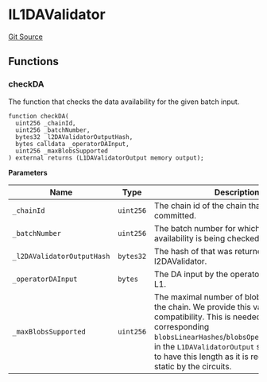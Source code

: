 # IL1DAValidator
[Git Source](https://github.com/matter-labs/zksync-contracts/blob/a1506a91fd7e3b73aa6fe10caf12e32f39e26211/contracts/l1-contracts/state-transition/chain-interfaces/IL1DAValidator.sol)


## Functions
### checkDA

The function that checks the data availability for the given batch input.


```solidity
function checkDA(
  uint256 _chainId,
  uint256 _batchNumber,
  bytes32 _l2DAValidatorOutputHash,
  bytes calldata _operatorDAInput,
  uint256 _maxBlobsSupported
) external returns (L1DAValidatorOutput memory output);
```
**Parameters**

|Name|Type|Description|
|----|----|-----------|
|`_chainId`|`uint256`|The chain id of the chain that is being committed.|
|`_batchNumber`|`uint256`|The batch number for which the data availability is being checked.|
|`_l2DAValidatorOutputHash`|`bytes32`|The hash of that was returned by the l2DAValidator.|
|`_operatorDAInput`|`bytes`|The DA input by the operator provided on L1.|
|`_maxBlobsSupported`|`uint256`|The maximal number of blobs supported by the chain. We provide this value for future compatibility. This is needed because the corresponding `blobsLinearHashes`/`blobsOpeningCommitments` in the `L1DAValidatorOutput` struct will have to have this length as it is required to be static by the circuits.|


